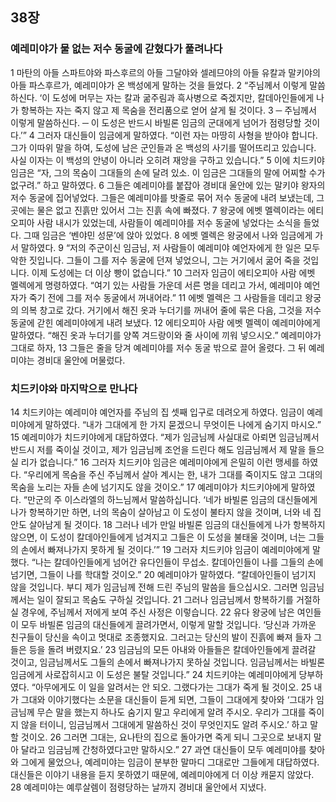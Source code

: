 ## 38장
### 예레미야가 물 없는 저수 동굴에 갇혔다가 풀려나다
1 마탄의 아들 스파트야와 파스후르의 아들 그달야와 셀레므야의 아들 유칼과 말키야의 아들 파스후르가, 예레미야가 온 백성에게 말하는 것을 들었다.
2 “주님께서 이렇게 말씀하신다. ‘이 도성에 머무는 자는 칼과 굶주림과 흑사병으로 죽겠지만, 칼데아인들에게 나가 항복하는 자는 죽지 않고 제 목숨을 전리품으로 얻어 살게 될 것이다.
3 ─ 주님께서 이렇게 말씀하신다. ─ 이 도성은 반드시 바빌론 임금의 군대에게 넘어가 점령당할 것이다.’”
4 그러자 대신들이 임금에게 말하였다. “이런 자는 마땅히 사형을 받아야 합니다. 그가 이따위 말을 하여, 도성에 남은 군인들과 온 백성의 사기를 떨어뜨리고 있습니다. 사실 이자는 이 백성의 안녕이 아니라 오히려 재앙을 구하고 있습니다.”
5 이에 치드키야 임금은 “자, 그의 목숨이 그대들의 손에 달려 있소. 이 임금은 그대들의 말에 어찌할 수가 없구려.” 하고 말하였다.
6 그들은 예레미야를 붙잡아 경비대 울안에 있는 말키야 왕자의 저수 동굴에 집어넣었다. 그들은 예레미야를 밧줄로 묶어 저수 동굴에 내려 보냈는데, 그곳에는 물은 없고 진흙만 있어서 그는 진흙 속에 빠졌다.
7 왕궁에 에벳 멜렉이라는 에티오피아 사람 내시가 있었는데, 사람들이 예레미야를 저수 동굴에 넣었다는 소식을 들었다. 그때 임금은 ‘벤야민 성문’에 앉아 있었다.
8 에벳 멜렉은 왕궁에서 나와 임금에게 가서 말하였다.
9 “저의 주군이신 임금님, 저 사람들이 예레미야 예언자에게 한 일은 모두 악한 짓입니다. 그들이 그를 저수 동굴에 던져 넣었으니, 그는 거기에서 굶어 죽을 것입니다. 이제 도성에는 더 이상 빵이 없습니다.”
10 그러자 임금이 에티오피아 사람 에벳 멜렉에게 명령하였다. “여기 있는 사람들 가운데 서른 명을 데리고 가서, 예레미야 예언자가 죽기 전에 그를 저수 동굴에서 꺼내어라.”
11 에벳 멜렉은 그 사람들을 데리고 왕궁의 의복 창고로 갔다. 거기에서 해진 옷과 누더기를 꺼내어 줄에 묶은 다음, 그것을 저수 동굴에 갇힌 예레미야에게 내려 보냈다.
12 에티오피아 사람 에벳 멜렉이 예레미야에게 말하였다. “해진 옷과 누더기를 양쪽 겨드랑이와 줄 사이에 끼워 넣으시오.” 예레미야가 그대로 하자,
13 그들은 줄을 당겨 예레미야를 저수 동굴 밖으로 끌어 올렸다. 그 뒤 예레미야는 경비대 울안에 머물렀다.
### 치드키야와 마지막으로 만나다
14 치드키야는 예레미야 예언자를 주님의 집 셋째 입구로 데려오게 하였다. 임금이 예레미야에게 말하였다. “내가 그대에게 한 가지 묻겠으니 무엇이든 나에게 숨기지 마시오.”
15 예레미야가 치드키야에게 대답하였다. “제가 임금님께 사실대로 아뢰면 임금님께서 반드시 저를 죽이실 것이고, 제가 임금님께 조언을 드린다 해도 임금님께서 제 말을 들으실 리가 없습니다.”
16 그러자 치드키야 임금은 예레미야에게 은밀히 이런 맹세를 하였다. “우리에게 목숨을 주신 주님께서 살아 계시는 한, 내가 그대를 죽이지도 않고 그대의 목숨을 노리는 자들 손에 넘기지도 않을 것이오.”
17 예레미야가 치드키야에게 말하였다. “만군의 주 이스라엘의 하느님께서 말씀하십니다. ‘네가 바빌론 임금의 대신들에게 나가 항복하기만 하면, 너의 목숨이 살아남고 이 도성이 불타지 않을 것이며, 너와 네 집안도 살아남게 될 것이다.
18 그러나 네가 만일 바빌론 임금의 대신들에게 나가 항복하지 않으면, 이 도성이 칼데아인들에게 넘겨지고 그들은 이 도성을 불태울 것이며, 너는 그들의 손에서 빠져나가지 못하게 될 것이다.’”
19 그러자 치드키야 임금이 예레미야에게 말했다. “나는 칼데아인들에게 넘어간 유다인들이 무섭소. 칼데아인들이 나를 그들의 손에 넘기면, 그들이 나를 학대할 것이오.”
20 예레미야가 말하였다. “칼데아인들이 넘기지 않을 것입니다. 부디 제가 임금님께 전해 드린 주님의 말씀을 들으십시오. 그러면 임금님께서는 일이 잘되고 목숨도 구하실 것입니다.
21 그러나 임금님께서 항복하기를 거절하실 경우에, 주님께서 저에게 보여 주신 사정은 이렇습니다.
22 유다 왕궁에 남은 여인들이 모두 바빌론 임금의 대신들에게 끌려가면서, 이렇게 말할 것입니다. ‘당신과 가까운 친구들이 당신을 속이고 멋대로 조종했지요. 그러고는 당신의 발이 진흙에 빠져 들자 그들은 등을 돌려 버렸지요.’
23 임금님의 모든 아내와 아들들은 칼데아인들에게 끌려갈 것이고, 임금님께서도 그들의 손에서 빠져나가지 못하실 것입니다. 임금님께서는 바빌론 임금에게 사로잡히시고 이 도성은 불탈 것입니다.”
24 치드키야는 예레미야에게 당부하였다. “아무에게도 이 일을 알려서는 안 되오. 그랬다가는 그대가 죽게 될 것이오.
25 내가 그대와 이야기했다는 소문을 대신들이 듣게 되면, 그들이 그대에게 찾아와 ‘그대가 임금님께 무슨 말을 했는지 하나도 숨기지 말고 우리에게 알려 주시오. 우리가 그대를 죽이지 않을 터이니, 임금님께서 그대에게 말씀하신 것이 무엇인지도 알려 주시오.’ 하고 말할 것이오.
26 그러면 그대는, 요나탄의 집으로 돌아가면 죽게 되니 그곳으로 보내지 말아 달라고 임금님께 간청하였다고만 말하시오.”
27 과연 대신들이 모두 예레미야를 찾아와 그에게 물었으나, 예레미야는 임금이 분부한 말마디 그대로만 그들에게 대답하였다. 대신들은 이야기 내용을 듣지 못하였기 때문에, 예레미야에게 더 이상 캐묻지 않았다.
28 예레미야는 예루살렘이 점령당하는 날까지 경비대 울안에서 지냈다.
